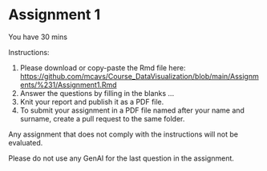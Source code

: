 # Assignment 1

You have 30 mins

Instructions:
1. Please download or copy-paste the Rmd file here: https://github.com/mcavs/Course_DataVisualization/blob/main/Assignments/%231/Assignment1.Rmd
2. Answer the questions by filling in the blanks ...
3. Knit your report and publish it as a PDF file. 
4. To submit your assignment in a PDF file named after your name and surname, create a pull request to the same folder.

Any assignment that does not comply with the instructions will not be evaluated.

Please do not use any GenAI for the last question in the assignment. 
